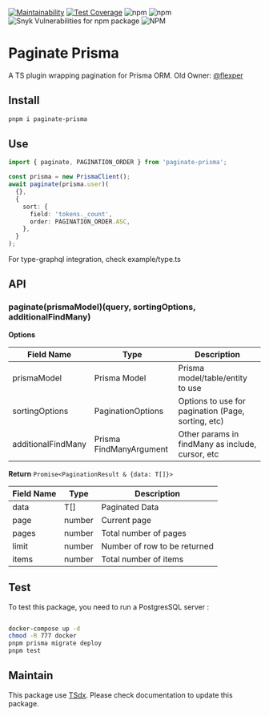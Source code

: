 [![Maintainability](https://api.codeclimate.com/v1/badges/6b08ca1cc22333d5e1be/maintainability)](https://codeclimate.com/github/qlaffont/paginate-prisma/maintainability)
[![Test Coverage](https://api.codeclimate.com/v1/badges/6b08ca1cc22333d5e1be/test_coverage)](https://codeclimate.com/github/qlaffont/paginate-prisma/test_coverage)
![npm](https://img.shields.io/npm/v/paginate-prisma) ![npm](https://img.shields.io/npm/dm/paginate-prisma) ![Snyk Vulnerabilities for npm package](https://img.shields.io/snyk/vulnerabilities/npm/paginate-prisma) ![NPM](https://img.shields.io/npm/l/paginate-prisma)
# Paginate Prisma

A TS plugin wrapping pagination for Prisma ORM. Old Owner: [@flexper](https://github.com/flexper)

## Install

```sh
pnpm i paginate-prisma
```

## Use

```typescript
import { paginate, PAGINATION_ORDER } from 'paginate-prisma';

const prisma = new PrismaClient();
await paginate(prisma.user)(
  {},
  {
    sort: {
      field: 'tokens._count',
      order: PAGINATION_ORDER.ASC,
    },
  }
);
```

For type-graphql integration, check example/type.ts

## API

### paginate(prismaModel)(query, sortingOptions, additionalFindMany)

**Options**

| Field Name         | Type                    | Description                                        |
| ------------------ | ----------------------- | -------------------------------------------------- |
| prismaModel        | Prisma Model            | Prisma model/table/entity to use                   |
| sortingOptions     | PaginationOptions       | Options to use for pagination (Page, sorting, etc) |
| additionalFindMany | Prisma FindManyArgument | Other params in findMany as include, cursor, etc   |

**Return** `Promise<PaginationResult & {data: T[]}>`

| Field Name | Type   | Description                  |
| ---------- | ------ | ---------------------------- |
| data       | T[]    | Paginated Data               |
| page       | number | Current page                 |
| pages      | number | Total number of pages        |
| limit      | number | Number of row to be returned |
| items      | number | Total number of items        |

## Test

To test this package, you need to run a PostgresSQL server :

```bash

docker-compose up -d
chmod -R 777 docker
pnpm prisma migrate deploy
pnpm test
```

## Maintain

This package use [TSdx](https://github.com/jaredpalmer/tsdx). Please check documentation to update this package.

